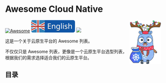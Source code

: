 
# Awesome Cloud Native

<img align="right" src="img/logo.svg" width="20%"/>

[![Awesome](https://jaywcjlove.github.io/sb/ico/awesome.svg)](https://github.com/sindresorhus/awesome)
[![](img/english.svg)](README.md)
![](https://img.shields.io/github/license/inative-io/awesome-cloud-native)

这是一个关于云原生平台的 Awesome 列表。

不仅仅只是 Awesome 列表，更像是一个云原生平台选型列表，根据我们的需求选择适合我们的云原生平台。

## 目录